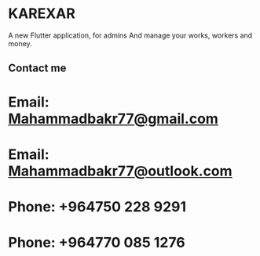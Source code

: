 # KAREXAR

A new Flutter application, for admins And manage your works, workers and money.


## Contact me


# Email: Mahammadbakr77@gmail.com
# Email: Mahammadbakr77@outlook.com

# Phone: +964750 228 9291
# Phone: +964770 085 1276

